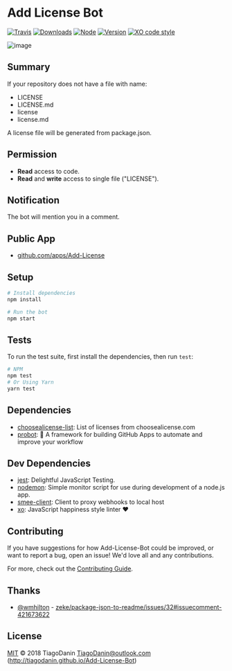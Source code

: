 # Add License Bot

[![Travis](https://img.shields.io/travis/TiagoDanin/Add-License-Bot.svg?branch=master&style=flat-square)](https://travis-ci.org/TiagoDanin/Add-License-Bot) [![Downloads](https://img.shields.io/npm/dt/add-license-bot.svg?style=flat-square)](https://npmjs.org/package/add-license-bot) [![Node](https://img.shields.io/node/v/add-license-bot.svg?style=flat-square)](https://npmjs.org/package/add-license-bot) [![Version](https://img.shields.io/npm/v/add-license-bot.svg?style=flat-square)](https://npmjs.org/package/add-license-bot) [![XO code style](https://img.shields.io/badge/code%20style-XO-red.svg?style=flat-square)](https://github.com/xojs/xo)


![image](https://user-images.githubusercontent.com/5731176/48219879-8dd01e80-e36c-11e8-9d5f-d0c386343cf7.png)

## Summary
If your repository does not have a file with name:
- LICENSE
- LICENSE.md
- license
- license.md

A license file will be generated from package.json.

## Permission
- **Read** access to code.
- **Read** and **write** access to single file ("LICENSE").

## Notification
The bot will mention you in a comment.

## Public App
- [github.com/apps/Add-License](https://github.com/apps/Add-License)

## Setup

```sh
# Install dependencies
npm install

# Run the bot
npm start
```

## Tests

To run the test suite, first install the dependencies, then run `test`:

```sh
# NPM
npm test
# Or Using Yarn
yarn test
```

## Dependencies

- [choosealicense-list](https://ghub.io/choosealicense-list): List of licenses from choosealicense.com
- [probot](https://ghub.io/probot): 🤖 A framework for building GitHub Apps to automate and improve your workflow

## Dev Dependencies

- [jest](https://ghub.io/jest): Delightful JavaScript Testing.
- [nodemon](https://ghub.io/nodemon): Simple monitor script for use during development of a node.js app.
- [smee-client](https://ghub.io/smee-client): Client to proxy webhooks to local host
- [xo](https://ghub.io/xo): JavaScript happiness style linter ❤️

## Contributing

If you have suggestions for how Add-License-Bot could be improved, or want to report a bug, open an issue! We'd love all and any contributions.

For more, check out the [Contributing Guide](CONTRIBUTING.md).

## Thanks

- [@wmhilton](https://github.com/wmhilton) - [zeke/package-json-to-readme/issues/32#issuecomment-421673622](https://github.com/zeke/package-json-to-readme/issues/32#issuecomment-421673622)

## License

[MIT](LICENSE) © 2018 TiagoDanin <TiagoDanin@outlook.com> (http://tiagodanin.github.io/Add-License-Bot)
